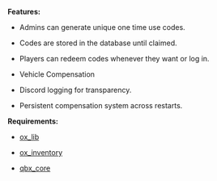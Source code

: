 **Features:**
- Admins can generate unique one time use codes.
  
- Codes are stored in the database until claimed.

- Players can redeem codes whenever they want or log in.

- Vehicle Compensation
  
- Discord logging for transparency.
  
- Persistent compensation system across restarts.

**Requirements:**

- [ox_lib](https://github.com/overextended/ox_lib)

- [ox_inventory](https://github.com/overextended/ox_inventory)

- [qbx_core](https://github.com/Qbox-project/qbx_core)
